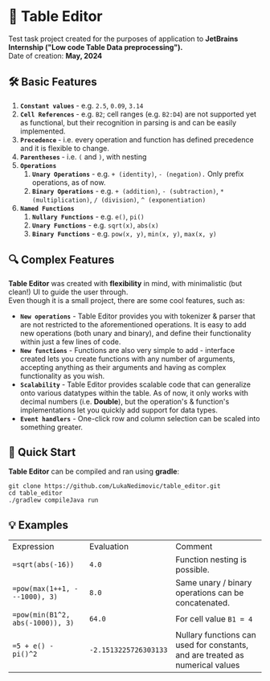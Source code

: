 <h1>📝 Table Editor</h1>

Test task project created for the purposes of application to <b> JetBrains Internship ("Low code Table Data preprocessing").</b> <br/>
Date of creation: <b>May, 2024</b> 

<h2> 🛠️ Basic Features </h2>
<ol>
  <li> <b><code>Constant values</code> </b> - e.g. <code>2.5</code>, <code>0.09</code>, <code>3.14</code> </li>
  <li> <b><code>Cell References</code> </b> - e.g. <code>B2</code>; cell ranges (e.g. <code>B2:D4</code>) are not supported yet as functional, but their recognition in parsing is and can be easily implemented. </li>
  <li> <b><code>Precedence</code> </b>     - i.e. every operation and function has defined precedence and it is flexible to change.
  <li> <b><code>Parentheses</code> </b>     - i.e. <code>(</code> and <code>)</code>, with nesting </li>
  <li> <b><code>Operations</code> </b> 
    <ol>
      <li> <b><code>Unary Operations</code></b> - e.g. <code>+ (identity)</code>, <code>- (negation).</code> Only prefix operations, as of now. </li>
      <li> <b><code>Binary Operations</code></b> - e.g. <code>+ (addition)</code>, <code>- (subtraction)</code>, <code>* (multiplication)</code>, <code>/ (division)</code>, <code>^ (exponentiation)</code> </li>
    </ol>
  </li>
  <li> <b><code>Named Functions</code></b> 
    <ol>
      <li> <b><code>Nullary Functions</code></b> - e.g. <code>e()</code>, <code>pi()</code> </li>
      <li> <b><code>Unary Functions</code></b> - e.g. <code>sqrt(x)</code>, <code>abs(x)</code> </li>
      <li> <b><code>Binary Functions</code></b> - e.g. <code>pow(x, y)</code>, <code>min(x, y)</code>, <code>max(x, y)</code> </li>
    </ol>
  </li>
</ol>

<h2> 🔍 Complex Features </h2>
<b>Table Editor</b> was created with <b>flexibility</b> in mind, with minimalistic (but clean!) UI to guide the user through. <br/>
Even though it is a small project, there are some cool features, such as:
<ul>
  <li> <b><code>New operations</code></b> - Table Editor provides you with tokenizer & parser that are not restricted to the aforementioned operations. It is easy to add new operations (both unary and binary), and define their functionality within just a few lines of code. </li>
  <li> <b><code>New functions</code></b> - Functions are also very simple to add - interface created lets you create functions with any number of arguments, accepting anything as their arguments and having as complex functionality as you wish. </li>
  <li> <b><code>Scalability</code></b> - Table Editor provides scalable code that can generalize onto various datatypes within the table. As of now, it only works with decimal numbers (i.e. <b>Double</b>), but the operation's & function's implementations let you quickly add support for data types. </li>
  <li> <b><code>Event handlers</code></b> - One-click row and column selection can be scaled into something greater. </li>
</ul>

<h2> 🚀 Quick Start </h2>
<b>Table Editor</b> can be compiled and ran using <b>gradle</b>:
<pre>
<code>git clone https://github.com/LukaNedimovic/table_editor.git
cd table_editor
./gradlew compileJava run</code>
</pre>

<h2>💡 Examples </h2>
<table>
<tr>
  <td>Expression</td>
  <td>Evaluation</td>
  <td>Comment</td>
</tr>
<tr>
  <td> <code>=sqrt(abs(-16))</code> </td>
  <td> <code>4.0</code> </td>
  <td> Function nesting is possible. </td>
</tr>  
  
<tr>
  <td> <code>=pow(max(1++1, ---1000), 3)</code> </td>
  <td> <code>8.0</code> </td>
  <td> Same unary / binary operations can be concatenated. </td>
</tr>

<tr>
  <td> <code>=pow(min(B1^2, abs(-1000)), 3)</code> </td>
  <td> <code>64.0</code> </td>
  <td> For cell value <code>B1 = 4</code> </td>
</tr>


<tr>
  <td> <code>=5 + e() - pi()^2</code> </td>
  <td> <code>-2.1513225726303133</code> </td>
  <td> Nullary functions can used for constants, and are treated as numerical values </td>
</tr>

</table>
